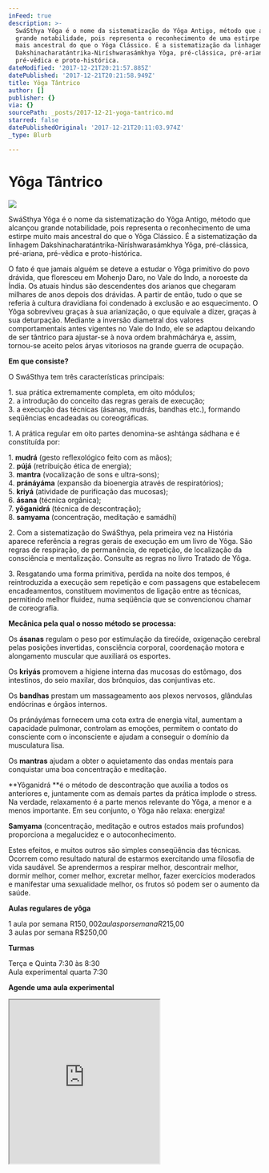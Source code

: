 ```yaml
---
inFeed: true
description: >-
  SwáSthya Yôga é o nome da sistematização do Yôga Antigo, método que alcançou
  grande notabilidade, pois representa o reconhecimento de uma estirpe muito
  mais ancestral do que o Yôga Clássico. É a sistematização da linhagem
  Dakshinacharatántrika-Niríshwarasámkhya Yôga, pré-clássica, pré-ariana,
  pré-vêdica e proto-histórica.
dateModified: '2017-12-21T20:21:57.885Z'
datePublished: '2017-12-21T20:21:58.949Z'
title: Yôga Tântrico
author: []
publisher: {}
via: {}
sourcePath: _posts/2017-12-21-yoga-tantrico.md
starred: false
datePublishedOriginal: '2017-12-21T20:11:03.974Z'
_type: Blurb

---
```

# Yôga Tântrico
![](https://the-grid-user-content.s3-us-west-2.amazonaws.com/45d6f8cb-70c1-4882-ba22-aacb1e60dc3a.jpg)

SwáSthya Yôga é o nome da sistematização do Yôga Antigo, método que alcançou grande notabilidade, pois representa o reconhecimento de uma estirpe muito mais ancestral do que o Yôga Clássico. É a sistematização da linhagem Dakshinacharatántrika-Niríshwarasámkhya Yôga, pré-clássica, pré-ariana, pré-vêdica e proto-histórica.

O fato é que jamais alguém se deteve a estudar o Yôga primitivo do povo drávida, que floresceu em Mohenjo Daro, no Vale do Indo, a noroeste da Índia. Os atuais hindus são descendentes dos arianos que chegaram milhares de anos depois dos drávidas. A partir de então, tudo o que se referia à cultura dravidiana foi condenado à exclusão e ao esquecimento. O Yôga sobreviveu graças à sua arianização, o que equivale a dizer, graças à sua deturpação. Mediante a inversão diametral dos valores comportamentais antes vigentes no Vale do Indo, ele se adaptou deixando de ser tântrico para ajustar-se à nova ordem brahmáchárya e, assim, tornou-se aceito pelos áryas vitoriosos na grande guerra de ocupação.

**Em que consiste?**

O SwáSthya tem três características principais:

1\. sua prática extremamente completa, em oito módulos;  
2\. a introdução do conceito das regras gerais de execução;  
3\. a execução das técnicas (ásanas, mudrás, bandhas etc.), formando seqüências encadeadas ou coreográficas.

1\. A prática regular em oito partes denomina-se ashtánga sádhana e é constituída por:

1\. **mudrá** (gesto reflexológico feito com as mãos);  
2\. **pújá** (retribuição ética de energia);  
3\. **mantra** (vocalização de sons e ultra-sons);  
4\. **pránáyáma** (expansão da bioenergia através de respiratórios);  
5\. **kriyá** (atividade de purificação das mucosas);  
6\. **ásana** (técnica orgânica);  
7\. **yôganidrá** (técnica de descontração);  
8\. **samyama** (concentração, meditação e samádhi)

2\. Com a sistematização do SwáSthya, pela primeira vez na História aparece referência a regras gerais de execução em um livro de Yôga. São regras de respiração, de permanência, de repetição, de localização da consciência e mentalização. Consulte as regras no livro Tratado de Yôga.

3\. Resgatando uma forma primitiva, perdida na noite dos tempos, é reintroduzida a execução sem repetição e com passagens que estabelecem encadeamentos, constituem movimentos de ligação entre as técnicas, permitindo melhor fluidez, numa seqüência que se convencionou chamar de coreografia.

**Mecânica pela qual o nosso método se processa:**

Os **ásanas** regulam o peso por estimulação da tireóide, oxigenação cerebral pelas posições invertidas, consciência corporal, coordenação motora e alongamento muscular que auxiliará os esportes.

Os **kriyás** promovem a higiene interna das mucosas do estômago, dos intestinos, do seio maxilar, dos brônquios, das conjuntivas etc.

Os **bandhas** prestam um massageamento aos plexos nervosos, glândulas endócrinas e órgãos internos.

Os pránáyámas fornecem uma cota extra de energia vital, aumentam a capacidade pulmonar, controlam as emoções, permitem o contato do consciente com o inconsciente e ajudam a conseguir o domínio da musculatura lisa.

Os **mantras** ajudam a obter o aquietamento das ondas mentais para conquistar uma boa concentração e meditação.

**Yôganidrá **é o método de descontração que auxilia a todos os anteriores e, juntamente com as demais partes da prática implode o stress. Na verdade, relaxamento é a parte menos relevante do Yôga, a menor e a menos importante. Em seu conjunto, o Yôga não relaxa: energiza!

**Samyama** (concentração, meditação e outros estados mais profundos) proporciona a megalucidez e o autoconhecimento.

Estes efeitos, e muitos outros são simples conseqüência das técnicas. Ocorrem como resultado natural de estarmos exercitando uma filosofia de vida saudável. Se aprendermos a respirar melhor, descontrair melhor, dormir melhor, comer melhor, excretar melhor, fazer exercícios moderados e manifestar uma sexualidade melhor, os frutos só podem ser o aumento da saúde.

**Aulas regulares de yôga**

1 aula por semana R$150,00  
2 aulas por semana R$215,00  
3 aulas por semana R$250,00

**Turmas**

Terça e Quinta 7:30 às 8:30  
Aula experimental quarta 7:30

**Agende uma aula experimental**

<iframe src="https://the-grid.github.io/ed-userhtml/?g=eJwlzTEOwyAMAMCvWDwAR2pHwj86UjAFCWJkjKL-PgPjTedqltAJpsTTIObVWquZQgyJ-t_2sLRGe5FiZun4NnDXpOU0r-MwUKj-im54N_yHl8BX-J4kkJgmXKww1xgsCrua1uHwDrf8A0poLGs" height="327" style=""></iframe>